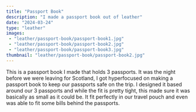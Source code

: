 ```yaml
---
title: "Passport Book"
description: "I made a passport book out of leather"
date: "2024-03-24"
type: "leather"
images:
 - "leather/passport-book/passport-book1.jpg"
 - "leather/passport-book/passport-book2.jpg"
 - "leather/passport-book/passport-book3.jpg"
thumbnail: "leather/passport-book/passport-book2.jpg"
---
```


This is a passport book I made that holds 3 passports. It was the night before we were leaving for Scotland, I got hyperfocused on making a passport book to keep our passports safe on the trip. I designed it based around our 3 passports and while the fit is pretty tight, this made sure it was basically as small as it could be. It fit perfectly in our travel pouch and even was able to fit some bills behind the passports.


